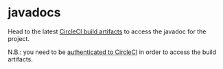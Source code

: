 # javadocs

Head to the latest [CircleCI build artifacts](https://356-244441529-gh.circle-artifacts.com/0/docs/javadoc/index.html) to access the javadoc for the project.

N.B.: you need to be [authenticated to CircleCI](https://circleci.com/vcs-authorize/) in order to access the build artifacts.
